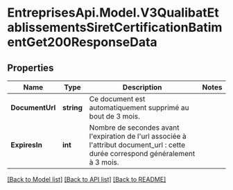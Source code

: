 # EntreprisesApi.Model.V3QualibatEtablissementsSiretCertificationBatimentGet200ResponseData

## Properties

Name | Type | Description | Notes
------------ | ------------- | ------------- | -------------
**DocumentUrl** | **string** | Ce document est automatiquement supprimé au bout de 3 mois. | 
**ExpiresIn** | **int** | Nombre de secondes avant l&#39;expiration de l&#39;url associée à l&#39;attribut document_url : cette durée correspond généralement à 3 mois. | 

[[Back to Model list]](../README.md#documentation-for-models) [[Back to API list]](../README.md#documentation-for-api-endpoints) [[Back to README]](../README.md)

